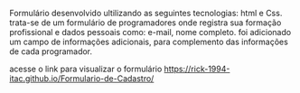 Formulário desenvolvido ultilizando as seguintes tecnologias: html e Css.
trata-se de um formulário de programadores onde registra sua formação profissional e dados pessoais como: e-mail, nome completo.
foi adicionado um campo de informações adicionais, para complemento das informações de cada programador.

acesse o link para visualizar o formulário https://rick-1994-itac.github.io/Formulario-de-Cadastro/
